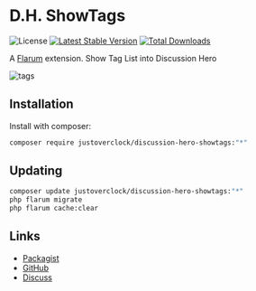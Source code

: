 # D.H. ShowTags

![License](https://img.shields.io/badge/license-MIT-blue.svg) [![Latest Stable Version](https://img.shields.io/packagist/v/justoverclock/discussion-hero-showtags.svg)](https://packagist.org/packages/justoverclock/discussion-hero-showtags) [![Total Downloads](https://img.shields.io/packagist/dt/justoverclock/discussion-hero-showtags.svg)](https://packagist.org/packages/justoverclock/discussion-hero-showtags)

A [Flarum](http://flarum.org) extension. Show Tag List into Discussion Hero

![tags](https://user-images.githubusercontent.com/79002016/133661326-08252263-0b63-4fe0-950c-029994ea7c29.png)


## Installation

Install with composer:

```sh
composer require justoverclock/discussion-hero-showtags:"*"
```

## Updating

```sh
composer update justoverclock/discussion-hero-showtags:"*"
php flarum migrate
php flarum cache:clear
```

## Links

- [Packagist](https://packagist.org/packages/justoverclock/discussion-hero-showtags)
- [GitHub](https://github.com/justoverclock/discussion-hero-showtags)
- [Discuss](https://discuss.flarum.org/d/PUT_DISCUSS_SLUG_HERE)

